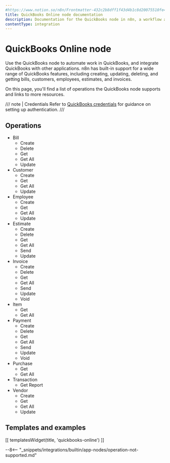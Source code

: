 ```yaml
---
#https://www.notion.so/n8n/Frontmatter-432c2b8dff1f43d4b1c8d20075510fe4
title: QuickBooks Online node documentation
description: Documentation for the QuickBooks node in n8n, a workflow automation platform. Includes details of operations and configuration, and links to examples and credentials information.
contentType: integration
---
```


# QuickBooks Online node

Use the QuickBooks node to automate work in QuickBooks, and integrate QuickBooks with other applications. n8n has built-in support for a wide range of QuickBooks features, including creating, updating, deleting, and getting bills, customers, employees, estimates, and invoices. 

On this page, you'll find a list of operations the QuickBooks node supports and links to more resources.

/// note | Credentials
Refer to [QuickBooks credentials](/integrations/builtin/credentials/quickbooks/) for guidance on setting up authentication. 
///

## Operations

* Bill
    * Create
    * Delete
    * Get
    * Get All
    * Update
* Customer
    * Create
    * Get
    * Get All
    * Update
* Employee
    * Create
    * Get
    * Get All
    * Update
* Estimate
    * Create
    * Delete
    * Get
    * Get All
    * Send
    * Update
* Invoice
    * Create
    * Delete
    * Get
    * Get All
    * Send
    * Update
    * Void
* Item
    * Get
    * Get All
* Payment
    * Create
    * Delete
    * Get
    * Get All
    * Send
    * Update
    * Void
* Purchase
    * Get
    * Get All
* Transaction
    * Get Report
* Vendor
    * Create
    * Get
    * Get All
    * Update

## Templates and examples

<!-- see https://www.notion.so/n8n/Pull-in-templates-for-the-integrations-pages-37c716837b804d30a33b47475f6e3780 -->
[[ templatesWidget(title, 'quickbooks-online') ]]

--8<-- "_snippets/integrations/builtin/app-nodes/operation-not-supported.md"

